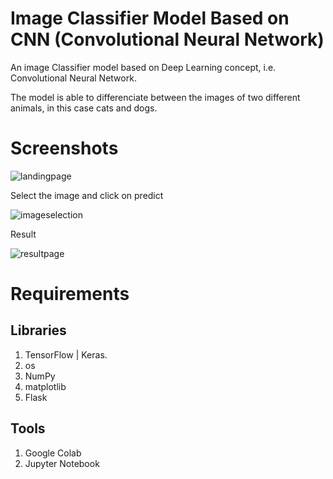 # Image Classifier Model Based on CNN (Convolutional Neural Network)

An image Classifier model based on Deep Learning concept, i.e. Convolutional Neural Network.

The model is able to differenciate between the images of two different animals, in this case cats and dogs.

# Screenshots


![landingpage](https://github.com/priShambhavi18/Image_classifier_CNN_DogvsCat/assets/103560532/77e3fbc0-3011-4bbb-bda6-3919c3250d0b)

Select the image and click on predict

![imageselection](https://github.com/priShambhavi18/Image_classifier_CNN_DogvsCat/assets/103560532/e53a3286-888a-4bfa-beab-41bc6d09d415)

Result

![resultpage](https://github.com/priShambhavi18/Image_classifier_CNN_DogvsCat/assets/103560532/a05b4b25-fa73-42ee-842c-69c62e1329a3)
# Requirements
## Libraries
   1. TensorFlow | Keras.
   2. os
   3. NumPy
   4. matplotlib
   5. Flask
## Tools
   1. Google Colab
   2. Jupyter Notebook

